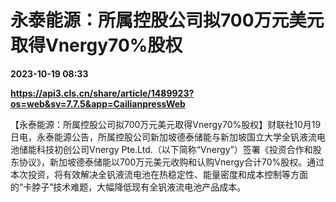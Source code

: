 # 永泰能源：所属控股公司拟700万元美元取得Vnergy70%股权

**2023-10-19 08:33**

**https://api3.cls.cn/share/article/1489923?os=web&sv=7.7.5&app=CailianpressWeb**

【永泰能源：所属控股公司拟700万元美元取得Vnergy70%股权】财联社10月19日电，永泰能源公告，所属控股公司新加坡德泰储能与新加坡国立大学全钒液流电池储能科技初创公司Vnergy Pte.Ltd.（以下简称“Vnergy”）签署《投资合作和股东协议》，新加坡德泰储能以700万元美元收购和认购Vnergy合计70%股权。通过本次投资，将有效解决全钒液流电池在热稳定性、能量密度和成本控制等方面的“卡脖子”技术难题，大幅降低现有全钒液流电池产品成本。